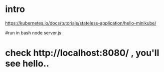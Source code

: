 # intro

https://kubernetes.io/docs/tutorials/stateless-application/hello-minikube/

#run in bash
node server.js

# check http://localhost:8080/ , you'll see hello..
